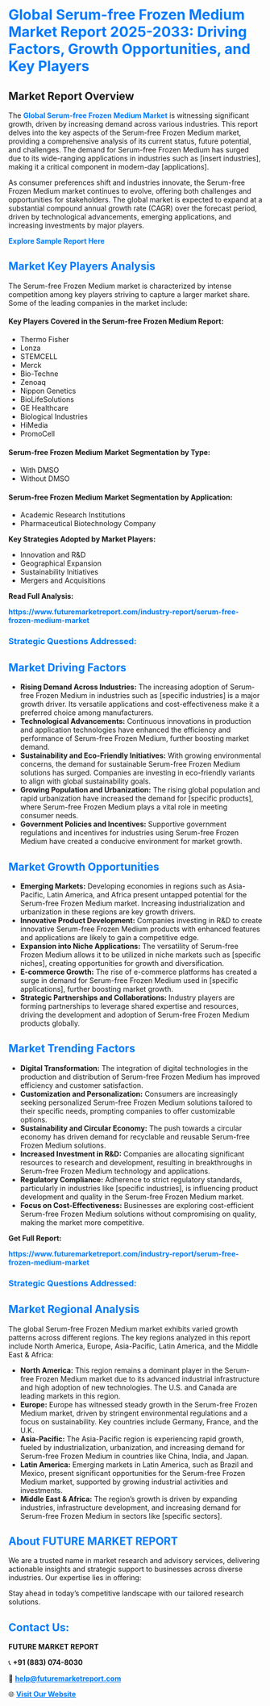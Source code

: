 <h1 style="color: #007BFF;">Global Serum-free Frozen Medium Market Report 2025-2033: Driving Factors, Growth Opportunities, and Key Players</h1>

<section id="overview">
<h2>Market Report Overview</h2>
<p>The <a href="https://www.futuremarketreport.com/industry-report/serum-free-frozen-medium-market" style="color: #007BFF; text-decoration: none;"><strong>Global Serum-free Frozen Medium Market</strong></a> is witnessing significant growth, driven by increasing demand across various industries. This report delves into the key aspects of the Serum-free Frozen Medium market, providing a comprehensive analysis of its current status, future potential, and challenges. The demand for Serum-free Frozen Medium has surged due to its wide-ranging applications in industries such as [insert industries], making it a critical component in modern-day [applications].</p>
<p>As consumer preferences shift and industries innovate, the Serum-free Frozen Medium market continues to evolve, offering both challenges and opportunities for stakeholders. The global market is expected to expand at a substantial compound annual growth rate (CAGR) over the forecast period, driven by technological advancements, emerging applications, and increasing investments by major players.</p>
</section>

<section id="overview">
<p><a href="https://www.futuremarketreport.com/request-sample/reportId=79567" style="color: #007BFF; text-decoration: none;"><strong>Explore Sample Report Here</strong></a></p>
</section>

<section id="key-players">
<h2 style="color: #007BFF;">Market Key Players Analysis</h2>
<p>The Serum-free Frozen Medium market is characterized by intense competition among key players striving to capture a larger market share. Some of the leading companies in the market include:</p>
<h4>Key Players Covered in the Serum-free Frozen Medium Report:</h4>
<ul><li>Thermo Fisher</li><li>Lonza</li><li>STEMCELL</li><li>Merck</li><li>Bio-Techne</li><li>Zenoaq</li><li>Nippon Genetics</li><li>BioLifeSolutions</li><li>GE Healthcare</li><li>Biological Industries</li><li>HiMedia</li><li>PromoCell</li></ul>
<h4>Serum-free Frozen Medium Market Segmentation by Type:</h4>
<ul><li>With DMSO</li><li>Without DMSO</li></ul>

<h4>Serum-free Frozen Medium Market Segmentation by Application:</h4>
<ul><li>Academic Research Institutions</li><li>Pharmaceutical Biotechnology Company</li></ul>
<p><strong>Key Strategies Adopted by Market Players:</strong></p>
<ul>
<li>Innovation and R&D</li>
<li>Geographical Expansion</li>
<li>Sustainability Initiatives</li>
<li>Mergers and Acquisitions</li>
</ul>
</section>

<section>
<p><strong>Read Full Analysis: </strong></p><a href="https://www.futuremarketreport.com/industry-report/serum-free-frozen-medium-market" style="color: #007BFF; text-decoration: none;"><strong>https://www.futuremarketreport.com/industry-report/serum-free-frozen-medium-market</strong></a>
<h3 style="color: #007BFF;">Strategic Questions Addressed:</h3>
</section>

<section id="driving-factors">
<h2 style="color: #007BFF;">Market Driving Factors</h2>
<ul>
<li><strong>Rising Demand Across Industries:</strong> The increasing adoption of Serum-free Frozen Medium in industries such as [specific industries] is a major growth driver. Its versatile applications and cost-effectiveness make it a preferred choice among manufacturers.</li>
<li><strong>Technological Advancements:</strong> Continuous innovations in production and application technologies have enhanced the efficiency and performance of Serum-free Frozen Medium, further boosting market demand.</li>
<li><strong>Sustainability and Eco-Friendly Initiatives:</strong> With growing environmental concerns, the demand for sustainable Serum-free Frozen Medium solutions has surged. Companies are investing in eco-friendly variants to align with global sustainability goals.</li>
<li><strong>Growing Population and Urbanization:</strong> The rising global population and rapid urbanization have increased the demand for [specific products], where Serum-free Frozen Medium plays a vital role in meeting consumer needs.</li>
<li><strong>Government Policies and Incentives:</strong> Supportive government regulations and incentives for industries using Serum-free Frozen Medium have created a conducive environment for market growth.</li>
</ul>
</section>

<section id="growth-opportunities">
<h2 style="color: #007BFF;">Market Growth Opportunities</h2>
<ul>
<li><strong>Emerging Markets:</strong> Developing economies in regions such as Asia-Pacific, Latin America, and Africa present untapped potential for the Serum-free Frozen Medium market. Increasing industrialization and urbanization in these regions are key growth drivers.</li>
<li><strong>Innovative Product Development:</strong> Companies investing in R&D to create innovative Serum-free Frozen Medium products with enhanced features and applications are likely to gain a competitive edge.</li>
<li><strong>Expansion into Niche Applications:</strong> The versatility of Serum-free Frozen Medium allows it to be utilized in niche markets such as [specific niches], creating opportunities for growth and diversification.</li>
<li><strong>E-commerce Growth:</strong> The rise of e-commerce platforms has created a surge in demand for Serum-free Frozen Medium used in [specific applications], further boosting market growth.</li>
<li><strong>Strategic Partnerships and Collaborations:</strong> Industry players are forming partnerships to leverage shared expertise and resources, driving the development and adoption of Serum-free Frozen Medium products globally.</li>
</ul>
</section>

<section id="trending-factors">
<h2 style="color: #007BFF;">Market Trending Factors</h2>
<ul>
<li><strong>Digital Transformation:</strong> The integration of digital technologies in the production and distribution of Serum-free Frozen Medium has improved efficiency and customer satisfaction.</li>
<li><strong>Customization and Personalization:</strong> Consumers are increasingly seeking personalized Serum-free Frozen Medium solutions tailored to their specific needs, prompting companies to offer customizable options.</li>
<li><strong>Sustainability and Circular Economy:</strong> The push towards a circular economy has driven demand for recyclable and reusable Serum-free Frozen Medium solutions.</li>
<li><strong>Increased Investment in R&D:</strong> Companies are allocating significant resources to research and development, resulting in breakthroughs in Serum-free Frozen Medium technology and applications.</li>
<li><strong>Regulatory Compliance:</strong> Adherence to strict regulatory standards, particularly in industries like [specific industries], is influencing product development and quality in the Serum-free Frozen Medium market.</li>
<li><strong>Focus on Cost-Effectiveness:</strong> Businesses are exploring cost-efficient Serum-free Frozen Medium solutions without compromising on quality, making the market more competitive.</li>
</ul>
</section>

<section>
<p><strong>Get Full Report: </strong></p><a href="https://www.futuremarketreport.com/industry-report/serum-free-frozen-medium-market" style="color: #007BFF; text-decoration: none;"><strong>https://www.futuremarketreport.com/industry-report/serum-free-frozen-medium-market</strong></a>
<h3 style="color: #007BFF;">Strategic Questions Addressed:</h3>
</section>


<section id="regional-analysis">
<h2 style="color: #007BFF;">Market Regional Analysis</h2>
<p>The global Serum-free Frozen Medium market exhibits varied growth patterns across different regions. The key regions analyzed in this report include North America, Europe, Asia-Pacific, Latin America, and the Middle East & Africa:</p>
<ul>
<li><strong>North America:</strong> This region remains a dominant player in the Serum-free Frozen Medium market due to its advanced industrial infrastructure and high adoption of new technologies. The U.S. and Canada are leading markets in this region.</li>
<li><strong>Europe:</strong> Europe has witnessed steady growth in the Serum-free Frozen Medium market, driven by stringent environmental regulations and a focus on sustainability. Key countries include Germany, France, and the U.K.</li>
<li><strong>Asia-Pacific:</strong> The Asia-Pacific region is experiencing rapid growth, fueled by industrialization, urbanization, and increasing demand for Serum-free Frozen Medium in countries like China, India, and Japan.</li>
<li><strong>Latin America:</strong> Emerging markets in Latin America, such as Brazil and Mexico, present significant opportunities for the Serum-free Frozen Medium market, supported by growing industrial activities and investments.</li>
<li><strong>Middle East & Africa:</strong> The region’s growth is driven by expanding industries, infrastructure development, and increasing demand for Serum-free Frozen Medium in sectors like [specific sectors].</li>
</ul>
</section>

<footer>
<h2 style="color: #007BFF;">About FUTURE MARKET REPORT</h2>
<p>We are a trusted name in market research and advisory services, delivering actionable insights and strategic support to businesses across diverse industries. Our expertise lies in offering:</p>

<p>Stay ahead in today’s competitive landscape with our tailored research solutions.</p>

<h2 style="color: #007BFF;">Contact Us:</h2>
<p><strong>FUTURE MARKET REPORT</strong></p>
<p>📞 <strong>+91 (883) 074-8030</strong></p>
<p>📧 <strong><a href="mailto:help@futuremarketreport.com" style="color: #007BFF;">help@futuremarketreport.com</a></strong></p>
<p>🌐 <strong><a href="https://www.futuremarketreport.com/" style="color: #007BFF;">Visit Our Website</a></strong></p>
</footer>